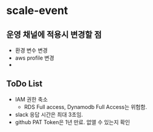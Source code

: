 # scale-event

## 운영 채널에 적용시 변경할 점

- 환경 변수 변경
- aws profile 변경
-

## ToDo List

- IAM 권한 축소
  - RDS Full access, Dynamodb Full Access는 위험함.
- slack 응답 시간은 최대 3초임.
- github PAT Token은 1년 만료. 없앨 수 있는지 확인
